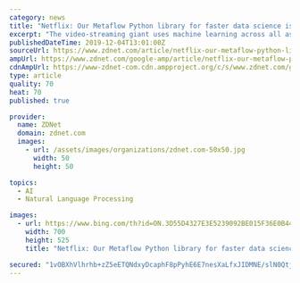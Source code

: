```yaml
---
category: news
title: "Netflix: Our Metaflow Python library for faster data science is now open source"
excerpt: "The video-streaming giant uses machine learning across all aspects of its business, from screenplay analysis, to optimizing production schedules, predicting churn, pricing, translation, and optimizing its giant content distribution network. According to Netflix software engineers, Metaflow was built to help boost the productivity of its data ..."
publishedDateTime: 2019-12-04T13:01:00Z
sourceUrl: https://www.zdnet.com/article/netflix-our-metaflow-python-library-for-faster-data-science-is-now-open-source/
ampUrl: https://www.zdnet.com/google-amp/article/netflix-our-metaflow-python-library-for-faster-data-science-is-now-open-source/
cdnAmpUrl: https://www-zdnet-com.cdn.ampproject.org/c/s/www.zdnet.com/google-amp/article/netflix-our-metaflow-python-library-for-faster-data-science-is-now-open-source/
type: article
quality: 70
heat: 70
published: true

provider:
  name: ZDNet
  domain: zdnet.com
  images:
    - url: /assets/images/organizations/zdnet.com-50x50.jpg
      width: 50
      height: 50

topics:
  - AI
  - Natural Language Processing

images:
  - url: https://www.bing.com/th?id=ON.3D55D4327E3E5239092BE015F36E0B44
    width: 700
    height: 525
    title: "Netflix: Our Metaflow Python library for faster data science is now open source"

secured: "1vOBXhVlhrhb+zZ5eETQNdxyDcaphF8pPyhE6E7nesXaLfxJIDMNE/slN0QtjhRAC5Dxxug8gzz8ltwhUuXyiW/ajXnboXXKPZwcGt52g9CFW8oYxxMKDZK+sj4cTOtIO/gzSreAS+n4pQ0tYdRXNENXooDwu2OO7DWy0SZU3qcgNrbf7G/bi1ym9sigOI8i6PUqJqAbGes2AqfhMhe7oVrkyCxEevBKN+c8ChL/lh6AP4BqNgJ4izruPazypGaXEjqMvHdwETsmHpUoosUegQ==;vtoDigtrlHQ23YfUWmrbhg=="
---
```


